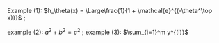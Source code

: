 Example (1): $h_\theta(x) = \Large\frac{1}{1 + \mathcal{e}^{(-\theta^\top x)}}$ ; 

example (2): $a^2 + b^2 = c^2$ ; example (3): $\sum_{i=1}^m y^{(i)}$